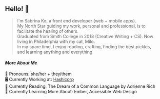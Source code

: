 ## Hello! 👋

> I'm Sabrina Ko, a front end developer (web + mobile apps).  
> My North Star guiding my work, personal and professional, is to facilitate the healing of others.  
> Graduated from Smith College in 2018 (Creative Writing + CS). Now living in Philadelphia with my cat, Milo.  
> In my spare time, I enjoy reading, crafting, finding the best pickles, and learning anything and everything.

#### *More About Me*  
💖 Pronouns: she/her + they/them  
🖥 Currently Working at: [Hashicorp](https://www.hashicorp.com/)  
📖 Currently Reading: The Dream of a Common Language by Adrienne Rich
🌱 Currently Learning More About: Ember, Accessible Web Design
